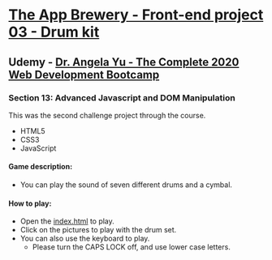 # [The App Brewery - Front-end project 03 - Drum kit](https://arpadgbondor.github.io/The_App_Brewery-Front-end_project_03-Drum_kit/)

## Udemy - [Dr. Angela Yu - The Complete 2020 Web Development Bootcamp](https://www.udemy.com/course/the-complete-web-development-bootcamp/)
### Section 13: Advanced Javascript and DOM Manipulation
This was the second challenge project through the course.
 - HTML5
 - CSS3
 - JavaScript

#### Game description:
 - You can play the sound of seven different drums and a cymbal.
#### How to play:
 - Open the [index.html](https://arpadgbondor.github.io/The_App_Brewery-Front-end_project_03-Drum_kit/) to play.
 - Click on the pictures to play with the drum set.
 - You can also use the keyboard to play.
    - Please turn the CAPS LOCK off, and use lower case letters.

